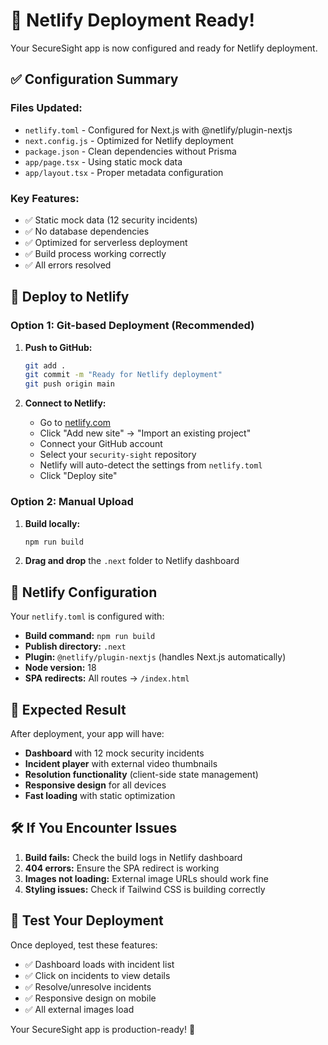 # 🚀 Netlify Deployment Ready!

Your SecureSight app is now configured and ready for Netlify deployment.

## ✅ Configuration Summary

### Files Updated:
- `netlify.toml` - Configured for Next.js with @netlify/plugin-nextjs
- `next.config.js` - Optimized for Netlify deployment
- `package.json` - Clean dependencies without Prisma
- `app/page.tsx` - Using static mock data
- `app/layout.tsx` - Proper metadata configuration

### Key Features:
- ✅ Static mock data (12 security incidents)
- ✅ No database dependencies 
- ✅ Optimized for serverless deployment
- ✅ Build process working correctly
- ✅ All errors resolved

## 🚀 Deploy to Netlify

### Option 1: Git-based Deployment (Recommended)
1. **Push to GitHub:**
   ```bash
   git add .
   git commit -m "Ready for Netlify deployment"
   git push origin main
   ```

2. **Connect to Netlify:**
   - Go to [netlify.com](https://netlify.com)
   - Click "Add new site" → "Import an existing project"
   - Connect your GitHub account
   - Select your `security-sight` repository
   - Netlify will auto-detect the settings from `netlify.toml`
   - Click "Deploy site"

### Option 2: Manual Upload
1. **Build locally:**
   ```bash
   npm run build
   ```
2. **Drag and drop** the `.next` folder to Netlify dashboard

## 🔧 Netlify Configuration

Your `netlify.toml` is configured with:
- **Build command:** `npm run build`
- **Publish directory:** `.next`
- **Plugin:** `@netlify/plugin-nextjs` (handles Next.js automatically)
- **Node version:** 18
- **SPA redirects:** All routes → `/index.html`

## 🎯 Expected Result

After deployment, your app will have:
- **Dashboard** with 12 mock security incidents
- **Incident player** with external video thumbnails
- **Resolution functionality** (client-side state management)
- **Responsive design** for all devices
- **Fast loading** with static optimization

## 🛠 If You Encounter Issues

1. **Build fails:** Check the build logs in Netlify dashboard
2. **404 errors:** Ensure the SPA redirect is working
3. **Images not loading:** External image URLs should work fine
4. **Styling issues:** Check if Tailwind CSS is building correctly

## 📱 Test Your Deployment

Once deployed, test these features:
- ✅ Dashboard loads with incident list
- ✅ Click on incidents to view details
- ✅ Resolve/unresolve incidents
- ✅ Responsive design on mobile
- ✅ All external images load

Your SecureSight app is production-ready! 🎉
